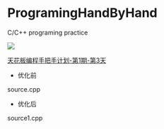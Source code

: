 # ProgramingHandByHand
C/C++ programing practice

![](http://upload-images.jianshu.io/upload_images/145902-dcc5d9bf49798dde.png?imageMogr2/auto-orient/strip%7CimageView2/2/w/1240)

[天花板编程手把手计划-第1期-第3天](http://www.jianshu.com/p/e6d4733daca8)

- 优化前

source.cpp

- 优化后

source1.cpp

